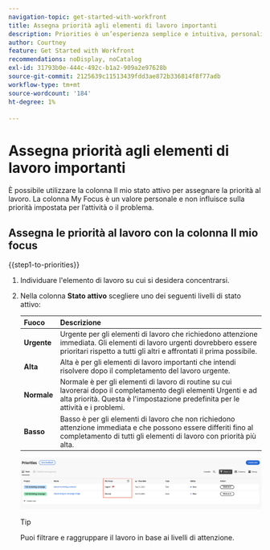 ```yaml
---
navigation-topic: get-started-with-workfront
title: Assegna priorità agli elementi di lavoro importanti
description: Priorities è un’esperienza semplice e intuitiva, personalizzata per i titolari delle attività.
author: Courtney
feature: Get Started with Workfront
recommendations: noDisplay, noCatalog
exl-id: 31793b0e-444c-492c-b1a2-909a2e97628b
source-git-commit: 2125639c11513439fdd3ae872b336814f8f77adb
workflow-type: tm+mt
source-wordcount: '184'
ht-degree: 1%

---
```


# Assegna priorità agli elementi di lavoro importanti

È possibile utilizzare la colonna Il mio stato attivo per assegnare la priorità al lavoro. La colonna My Focus è un valore personale e non influisce sulla priorità impostata per l’attività o il problema.

## Assegna le priorità al lavoro con la colonna Il mio focus

{{step1-to-priorities}}

1. Individuare l&#39;elemento di lavoro su cui si desidera concentrarsi.
1. Nella colonna **Stato attivo** scegliere uno dei seguenti livelli di stato attivo:

   | Fuoco | Descrizione |
   |-----------|-------------|
   | **Urgente** | Urgente per gli elementi di lavoro che richiedono attenzione immediata. Gli elementi di lavoro urgenti dovrebbero essere prioritari rispetto a tutti gli altri e affrontati il prima possibile. |
   | **Alta** | Alta è per gli elementi di lavoro importanti che intendi risolvere dopo il completamento del lavoro urgente. |
   | **Normale** | Normale è per gli elementi di lavoro di routine su cui lavorerai dopo il completamento degli elementi Urgenti e ad alta priorità. Questa è l&#39;impostazione predefinita per le attività e i problemi. |
   | **Basso** | Basso è per gli elementi di lavoro che non richiedono attenzione immediata e che possono essere differiti fino al completamento di tutti gli elementi di lavoro con priorità più alta. |

   ![](assets/my-focus.png)

   >[!TIP]
   >
   >Puoi filtrare e raggruppare il lavoro in base ai livelli di attenzione.
